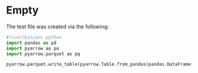 # Empty

The test file was created via the following:

```python
#!/usr/bin/env python
import pandas as pd
import pyarrow as pa
import pyarrow.parquet as pq

pyarrow.parquet.write_table(pyarrow.Table.from_pandas(pandas.DataFrame()), "input.parquet")
```
